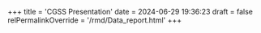 +++
title = 'CGSS Presentation'
date = 2024-06-29 19:36:23
draft = false
relPermalinkOverride = '/rmd/Data_report.html'
+++
